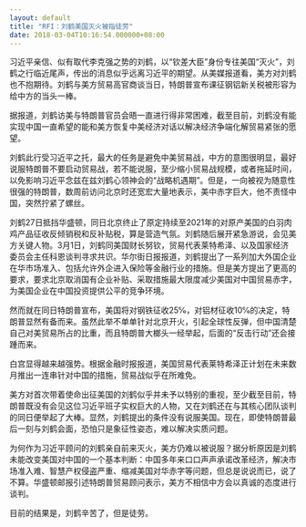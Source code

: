 ```yaml
---
layout: default
title: "RFI：刘鹤美国灭火被指徒劳"
date: 2018-03-04T10:16:54.000000+08:00
---
```


习近平亲信、似有取代李克强之势的刘鹤，以“钦差大臣”身份专往美国“灭火”，刘鹤之行临近尾声，传出的消息似乎远离习近平的期望。从美媒报道看，美方对刘鹤也不抱期待。刘鹤与美方贸易高官商谈当日，特朗普宣布课征钢铝新关税被形容为给中方的当头一棒。

据报道，刘鹤访美与特朗普官员会晤一直进行得非常困难，截至目前，刘鹤没有能实现中国一直希望的能和美方恢复中美经济对话以解决经济争端化解贸易紧张的愿望。

刘鹤此行受习近平之托，最大的任务是避免中美贸易战，中方的意图很明显，最好说服特朗普不要启动贸易战，若不能说服，至少缩小贸易战规模，或者拖延时间，以免影响习近平念兹在兹刘鹤心领神会的“战略机遇期”。但是，一向被视为随意性很强的特朗普，数周前访问北京时还宽宏大量地表示，美中赤字巨大，他不责怪中国，突然拧紧了螺丝。

刘鹤27日抵挡华盛顿，同日北京终止了原定持续至2021年的对原产美国的白羽肉鸡产品征收反倾销税和反补贴税，算是营造气氛。刘鹤随后展开紧急游说，会见美方关键人物。3月1日，刘鹤同美国财长努钦，贸易代表莱特希泽、以及国家经济委员会主任科恩谈判寻求共识。华尔街日报报道，刘鹤提出了一系列加大外国企业在华市场准入、包括允许外企进入保险等金融行业的措施。但是美方提出了更高的要求，要求北京取消国有企业补贴、采取措施最大限度减少美国对中国贸易赤字，为美国企业在中国投资提供公平的竞争环境。

然而就在同日特朗普宣布，美国将对钢铁征收25℅，对铝材征收10℅的决定，特朗普显然有备而来。虽然此举不单单针对北京开火，引起全球性反弹，但中国清楚自己对美贸易所占的比重，而且特朗普大榔头一经举起，后面的“反击行动”还会接踵而来。

白宫显得越来越强势。根据金融时报报道，美国贸易代表莱特希泽正计划在未来数月推出一连串针对中国的措施，贸易战似乎在所难免。

美方对首次带着使命出征美国的刘鹤似乎并未予以特别的重视，至少截至目前，特朗普既没有会见这位习近平班子实权巨大的人物，又在刘鹤还在与其核心团队谈判的同日便举起了大棒。显然，刘鹤提出的条件没有说服美国。现在，即使特朗普最后一刻与刘鹤会面，恐怕只是象征性姿态，难以解决实质问题。

为何作为习近平顾问的刘鹤亲自前来灭火，美方仍难以被说服？据分析原因是刘鹤未能改变美国对中国的一个基本判断：中国多年来口口声声承诺改革经济，解决市场准入难、智慧产权侵盗严重、缩减美国对华赤字等问题，但总是说说而已，说了不算。华盛顿邮报引述特朗普贸易顾问表示，美方不相信中方会以真诚的态度进行谈判。

目前的结果是，刘鹤辛苦了，但是徒劳。

